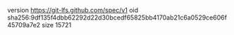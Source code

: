version https://git-lfs.github.com/spec/v1
oid sha256:9df135f4dbb62292d22d30bcedf65825bb4170ab21c6a0529ce606f45709a7e2
size 15721
